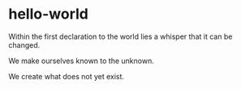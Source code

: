 # hello-world
Within the first declaration to the world lies a whisper that it can be changed.

We make ourselves known to the unknown.

We create what does not yet exist.
